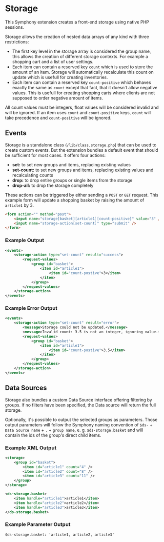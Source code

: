 # Storage

This Symphony extension creates a front-end storage using native PHP sessions.

Storage allows the creation of nested data arrays of any kind with three restrictions:

- The first key level in the storage array is considered the group name, this allows the creation of different storage contexts. For example a shopping cart and a list of user settings.
- Each item can contain a reserved key `count` which is used to store the amount of an item. Storage will automatically recalculate this count on update which is usefull for creating inventories.
- Each item can contain a reserved key `count-positive` which behaves exactly the same as `count` except that fact, that it doesn't allow negative values. This is usefull for creating shopping carts where clients are not supposed to order negative amount of items.

All count values must be integers, float values will be considered invalid and will be ignored.
If an item uses `count` and `count-positive` keys, `count` will take precedence and `count-positive` will be ignored.

## Events

Storage is a standalone class (`/lib/class.storage.php`) that can be used to create custom events. But the extension bundles a default event that should be sufficient for most cases. It offers four actions:

- **set:** to set new groups and items, replacing existing values
- **set-count:** to set new groups and items, replacing existing values and recalculating counts
- **drop:** to drop entire groups or single items from the storage
- **drop-all:** to drop the storage completely

These actions can be triggered by either sending a `POST` or `GET` request. This example form will update a shopping basket by raising the amount of `article1` by 3.

```html
<form action="" method="post">
	<input name="storage[basket][article1][count-positive]" value="3" />
	<input name="storage-action[set-count]" type="submit" />
</form>
```

### Example Output

```xml
<events>
    <storage-action type="set-count" result="success">
        <request-values>
            <group id="basket">
                <item id="article1">
                    <item id="count-postive">3</item>
                </item>
            </group>
        </request-values>
    </storage-action>
</events>
```

### Example Error Output

```xml
<events>
    <storage-action type="set-count" result="error">
    	<message>Storage could not be updated.</message>
    	<message>Invalid count: 3.5 is not an integer, ignoring value.</message>
        <request-values>
            <group id="basket">
                <item id="article1">
                    <item id="count-postive">3.5</item>
                </item>
            </group>
        </request-values>
    </storage-action>
</events>
```

## Data Sources

Storage also bundles a custom Data Source interface offering filtering by groups. If no filters have been specified, the Data source will return the full storage.

Optionally, it's possible to output the selected groups as parameters. Those output parameters will follow the Symphony naming convention of `$ds-` + `Data Source name` + `.` + `group name`, e. g. `$ds-storage.basket` and will contain the ids of the group's direct child items.

### Example XML Output

```xml
<storage>
    <group id="basket">
        <item id="article1" count="4" />
        <item id="article2" count="8" />
        <item id="article3" count="11" />
    </group>
</storage>

<ds-storage.basket>
    <item handle="article1">article1</item>
    <item handle="article2">article2</item>
    <item handle="article3">article3</item>
</ds-storage.basket>    
```

### Example Parameter Output

```xml
$ds-storage.basket: 'article1, article2, article3'
```
